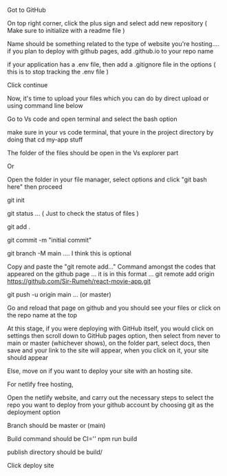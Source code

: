 Got to GitHub

On top right corner, click the plus sign and select add new repository ( Make sure to initialize with a readme file )

Name should be something related to the type of website you're hosting.... if you plan to deploy with github pages, add .github.io to your repo name

if your application has a .env file, then add a .gitignore file in the options ( this is to stop tracking the .env file )

Click continue

Now, it's time to upload your files which you can do by direct upload or using command line below

Go to Vs code and open terminal and select the bash option

make sure in your vs code terminal, that youre in the project directory by doing that cd my-app stuff

The folder of the files should be open in the Vs explorer part

Or

Open the folder in your file manager, select options and click "git bash here" then proceed

git init

git status ... ( Just to check the status of files )

git add .

git commit -m "initial commit"

git branch -M main .... I think this is optional

Copy and paste the "git remote add..." Command amongst the codes that appeared on the github page ... it is in this format ... git remote add origin https://github.com/Sir-Rumeh/react-movie-app.git

git push -u origin main ... (or master)

Go and reload that page on github and you should see your files or click on the repo name at the top

At this stage, if you were deploying with GitHub itself, you would click on settings then scroll down to GitHub pages option, then select from never to main or master (whichever shows), on the folder part, select docs, then save and your link to the site will appear, when you click on it, your site should appear

Else, move on if you want to deploy your site with an hosting site.

For netlify free hosting,

Open the netlify website, and carry out the necessary steps to select the repo you want to deploy from your github account by choosing git as the deployment option

Branch should be master or (main)

Build command should be CI='' npm run build

publish directory should be build/

Click deploy site
